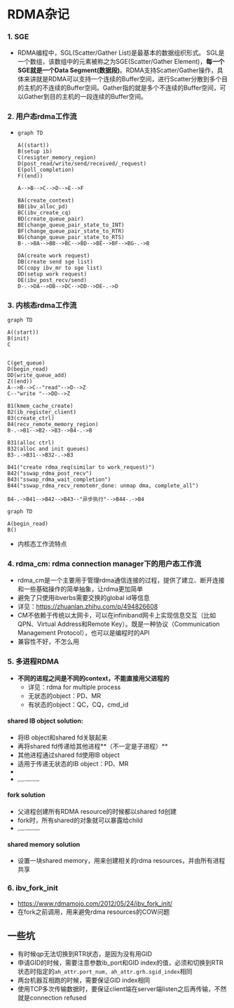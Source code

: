# RDMA杂记

### 1. SGE

- RDMA编程中，SGL(Scatter/Gather List)是最基本的数据组织形式。 SGL是一个数组，该数组中的元素被称之为SGE(Scatter/Gather Element)，**每一个SGE就是一个Data Segment(数据段)**。RDMA支持Scatter/Gather操作，具体来讲就是RDMA可以支持一个连续的Buffer空间，进行Scatter分散到多个目的主机的不连续的Buffer空间。Gather指的就是多个不连续的Buffer空间，可以Gather到目的主机的一段连续的Buffer空间。

### 2. 用户态rdma工作流

- ```mermaid
  graph TD
  
  A((start))
  B(setup ib)
  C(resigter_memory_region)
  D(post_read/write/send/received/_request)
  E(poll_completion)
  F((end))
  
  A-->B-->C-->D-->E-->F
  
  BA(create_context)
  BB(ibv_alloc_pd)
  BC(ibv_create_cq)
  BD(create_queue_pair)
  BE(change_queue_pair_state_to_INT)
  BF(change_queue_pair_state_to_RTR)
  BG(change_queue_pair_state_to_RTS)
  B-.->BA-->BB-->BC-->BD-->BE-->BF-->BG-.->B
  
  DA(create work request)
  DB(create send sge list)
  DC(copy ibv_mr to sge list)
  DD(setup work request)
  DE(ibv_post_recv/send)
  D-.->DA-->DB-->DC-->DD-->DE-.->D
  ```

### 3. 内核态rdma工作流

```mermaid
graph TD

A((start))
B(init)
C


C(get_queue)
D(begin_read)
DD(write_queue_add)
Z((end))
A-->B-->C--"read"-->D-->Z
C--"write "-->DD-->Z

B1(kmem_cache_create)
B2(ib_register_client)
B3(create_ctrl)
B4(recv_remote_memory_region)
B-.->B1-->B2-->B3-->B4-.->B

B31(alloc ctrl)
B32(alloc and init queues)
B3-.->B31-->B32-.->B3

B41("create rdma_req(similar to work_request)")
B42("sswap_rdma_post_recv")
B43("sswap_rdma_wait_completion")
B44("sswap_rdma_recv_remotemr_done: unmap dma, complete_all")

B4-.->B41-->B42-->B43--"异步执行"-->B44-.->B4

```

```mermaid
graph TD

A(begin_read)
B()
```



- 内核态工作流特点

### 4. rdma_cm: rdma connection manager下的用户态工作流

- rdma_cm是一个主要用于管理rdma通信连接的过程，提供了建立、断开连接和一些基础操作的简单抽象，让rdma更加简单
- 避免了只使用ibverbs需要交换的global id等信息
- 详见：https://zhuanlan.zhihu.com/p/494826608
- CM不依赖于传统以太网卡，可以在infiniband网卡上实现信息交互（比如QPN、Virtual Address和Remote Key）。既是一种协议（Communication Management Protocol），也可以是编程时的API
- 兼容性不好，不怎么用

### 5. 多进程RDMA

- **不同的进程之间是不同的context，不能直接用父进程的**
  - 详见：rdma for multiple process
  - 无状态的object：PD、MR
  - 有状态的object：QC，CQ，cmd_id

#### shared IB object solution:

- 将IB object和shared fd关联起来
- 再将shared fd传递给其他进程**（不一定是子进程）**
- 其他进程通过shared fd使用IB object
- 适用于传递无状态的IB object：PD、MR
- 
- <img src="/Users/beityluo/Library/Application Support/typora-user-images/image-20240320113031861.png" alt="image-20240320113031861" style="zoom: 25%;" />

#### fork solution

- 父进程创建所有RDMA resource的时候都以shared fd创建
- fork时，所有shared的对象就可以暴露给child
- <img src="/Users/beityluo/Library/Application Support/typora-user-images/image-20240320113353810.png" alt="image-20240320113353810" style="zoom:25%;" />

#### shared memory solution

- 设置一块shared memory，用来创建相关的rdma resources，并由所有进程共享

### 6. ibv_fork_init

- https://www.rdmamojo.com/2012/05/24/ibv_fork_init/
- 在fork之前调用，用来避免rdma resources的COW问题



## 一些坑

- 有时候qp无法切换到RTR状态，是因为没有用GID
- 申请GID的时候，需要注意参数ib_port和GID index的值，必须和切换到RTR状态时指定的`ah_attr.port_num, ah_attr.grh.sgid_index`相同
- 两台机器互相跑的时候，需要保证GID index相同
- 使用TCP多次传输数据时，要保证client端在server端listen之后再传输，不然就是connection refused
